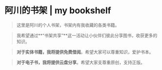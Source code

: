# 阿川的书架 | my bookshelf

>这里是阿川的个人书架，书架内有我收藏的各类书籍。

>我希望通过**“书架共享”**这一活动让小伙伴们彼此分享图书，收获更多的知识。

>**对于实体书籍，我将提供免费借阅**。希望大家可以尊重知识，爱护书本。

>**对于电子书，我将提供云盘分享**。希望大家支尊重原创，支持正版。
